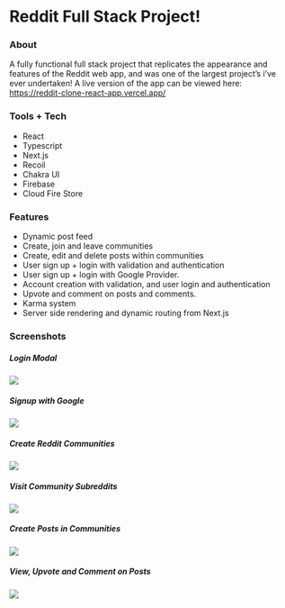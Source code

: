 # Reddit Full Stack Project!

### About
A fully functional full stack project that replicates the appearance and features of the Reddit web app, and was one of the largest project’s i’ve ever undertaken! A live version of the app can be viewed here: https://reddit-clone-react-app.vercel.app/ 

### Tools + Tech
- React
- Typescript
- Next.js
- Recoil
- Chakra UI
- Firebase
- Cloud Fire Store


### Features
- Dynamic post feed 
- Create, join and leave communities
- Create, edit and delete posts within communities
- User sign up + login with validation and authentication
- User sign up + login with Google Provider.
- Account creation with validation, and user login and authentication
- Upvote and comment on posts and comments. 
- Karma system
- Server side rendering and dynamic routing from Next.js



### Screenshots

##### Login Modal
![](DemoImages/Login_1.png)

##### Signup with Google
![](DemoImages/Google_Login_1.png)

##### Create Reddit Communities
![](DemoImages/Create_Communities_1.png)

##### Visit Community Subreddits
![](DemoImages/Community_Home_Page_1.png)

##### Create Posts in Communities
![](DemoImages/Create_Post_1.png)

##### View, Upvote and Comment on Posts
![](DemoImages/View_Posts_1.png)
